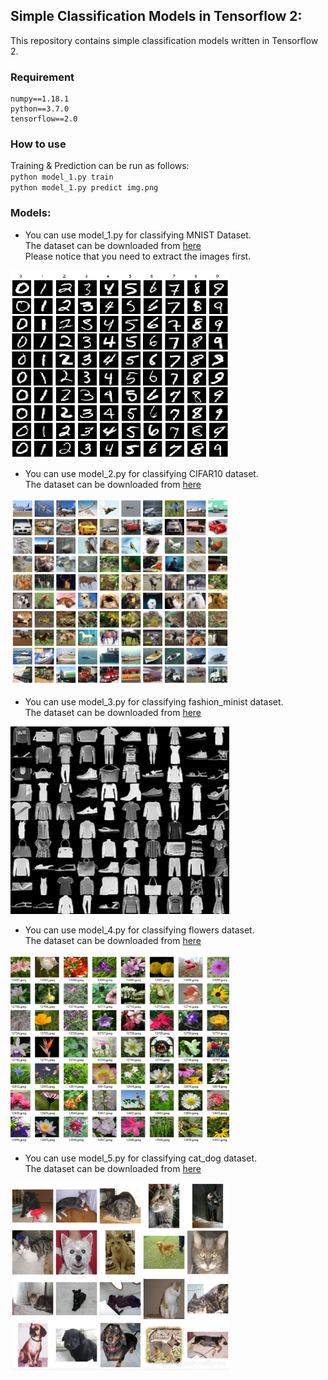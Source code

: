 ## Simple Classification Models in Tensorflow 2:
This repository contains simple classification models written in Tensorflow 2.

### Requirement
```
numpy==1.18.1
python==3.7.0
tensorflow==2.0
```

### How to use
Training & Prediction can be run as follows:    
`python model_1.py train`  
`python model_1.py predict img.png`

### Models:
* You can use model_1.py for classifying MNIST Dataset.  
  The dataset can be downloaded from [here](http://yann.lecun.com/exdb/mnist/)   
 Please notice that you need to extract the images first.

 <img src="readme_img/mnist.png" width="350" height="300"/>

* You can use model_2.py for classifying CIFAR10 dataset.  
 The dataset can be downloaded from [here](https://www.kaggle.com/c/cifar-10)   

 <img src="readme_img/cifar10.png" width="350" height="300"/>

* You can use model_3.py for classifying fashion_minist dataset.  
 The dataset can be downloaded from [here](https://www.kaggle.com/zalando-research/fashionmnist)   

 <img src="readme_img/fashion.jpeg" width="350" height="300"/>

* You can use model_4.py for classifying flowers dataset.  
 The dataset can be downloaded from [here](https://www.kaggle.com/alxmamaev/flowers-recognition)   

 <img src="readme_img/flowers.png" width="350" height="300"/>

* You can use model_5.py for classifying cat_dog dataset.  
 The dataset can be downloaded from [here]( https://www.kaggle.com/tongpython/cat-and-dog?)

 <img src="readme_img/cat_dog.png" width="350" height="300"/>
